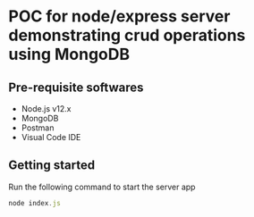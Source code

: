 # POC for node/express server demonstrating crud operations using MongoDB

## Pre-requisite softwares

- Node.js v12.x
- MongoDB
- Postman
- Visual Code IDE

## Getting started

Run the following command to start the server app 

```javascript
node index.js
```